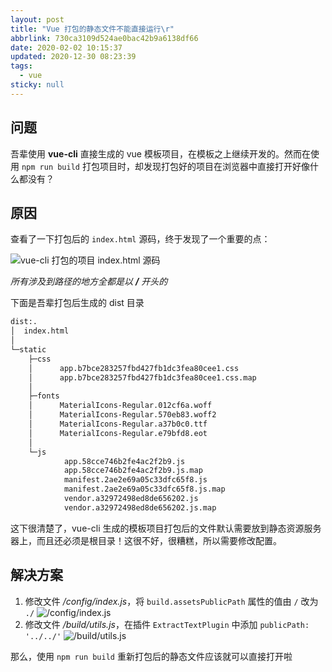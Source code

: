 ```yaml
---
layout: post
title: "Vue 打包的静态文件不能直接运行\r"
abbrlink: 730ca3109d524ae0bac42b9a6138df66
date: 2020-02-02 10:15:37
updated: 2020-12-30 08:23:39
tags:
  - vue
sticky: null
---
```


## 问题

吾辈使用 **vue-cli** 直接生成的 vue 模板项目，在模板之上继续开发的。然而在使用 `npm run build` 打包项目时，却发现打包好的项目在浏览器中直接打开好像什么都没有？

## 原因

查看了一下打包后的 `index.html` 源码，终于发现了一个重要的点：

![vue-cli 打包的项目 index.html 源码](https://cdn.jsdelivr.net/gh/rxliuli/img-bed/20181029131219.png)

_所有涉及到路径的地方全都是以 **/** 开头的_

下面是吾辈打包后生成的 dist 目录

```bash
dist:.
│  index.html
│
└─static
    ├─css
    │      app.b7bce283257fbd427fb1dc3fea80cee1.css
    │      app.b7bce283257fbd427fb1dc3fea80cee1.css.map
    │
    ├─fonts
    │      MaterialIcons-Regular.012cf6a.woff
    │      MaterialIcons-Regular.570eb83.woff2
    │      MaterialIcons-Regular.a37b0c0.ttf
    │      MaterialIcons-Regular.e79bfd8.eot
    │
    └─js
            app.58cce746b2fe4ac2f2b9.js
            app.58cce746b2fe4ac2f2b9.js.map
            manifest.2ae2e69a05c33dfc65f8.js
            manifest.2ae2e69a05c33dfc65f8.js.map
            vendor.a32972498ed8de656202.js
            vendor.a32972498ed8de656202.js.map
```

这下很清楚了，vue-cli 生成的模板项目打包后的文件默认需要放到静态资源服务器上，而且还必须是根目录！这很不好，很糟糕，所以需要修改配置。

## 解决方案

1.  修改文件 _/config/index.js_，将 `build.assetsPublicPath` 属性的值由 `/` 改为 `./`
    ![/config/index.js](https://cdn.jsdelivr.net/gh/rxliuli/img-bed/20181029133603.png)
1.  修改文件 _/build/utils.js_，在插件 `ExtractTextPlugin` 中添加 `publicPath: '../../'`
    ![/build/utils.js](https://cdn.jsdelivr.net/gh/rxliuli/img-bed/20181029133636.png)

那么，使用 `npm run build` 重新打包后的静态文件应该就可以直接打开啦
